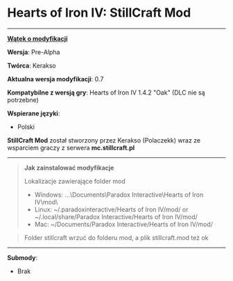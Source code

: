 # Hearts of Iron IV: StillCraft Mod

----------
[**Wątek o modyfikacji**](https://stillcraft.pl/temat/hearts-of-iron-iv-stillcraft-mod.19810/)

**Wersja**: Pre-Alpha

**Twórca**: Kerakso

**Aktualna wersja modyfikacji**: 0.7

**Kompatybilne z wersją gry**: Hearts of Iron IV 1.4.2 "Oak" (DLC nie są potrzebne)

**Wspierane języki**:
- Polski

**StillCraft Mod** został stworzony przez Kerakso (Polaczekk) wraz ze wsparciem graczy z serwera **mc.stillcraft.pl**

----------
> **Jak zainstalować modyfikacje**
>
> Lokalizacje zawierające folder mod
>
> - Windows: ...\Documents\Paradox Interactive\Hearts of Iron IV\mod\
> - Linux: ~/.paradoxinteractive/Hearts of Iron IV/mod/ or ~/.local/share/Paradox Interactive/Hearts of Iron IV/mod/
> - Mac: ~/Documents/Paradox Interactive/Hearts of Iron IV/mod/

> Folder stillcraft wrzuć do folderu mod, a plik stillcraft.mod też ok
----------

**Submody**:

- Brak
